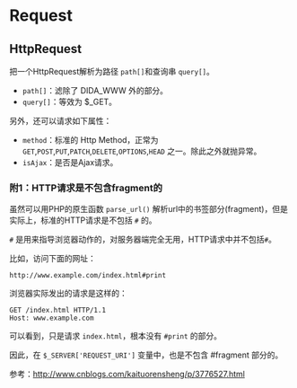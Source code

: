 # Request

## HttpRequest

把一个HttpRequest解析为路径 `path[]`和查询串 `query[]`。

- `path[]`：滤除了 DIDA_WWW 外的部分。
- `query[]`：等效为 $_GET。

另外，还可以请求如下属性：

- `method`：标准的 Http Method，正常为 `GET`,`POST`,`PUT`,`PATCH`,`DELETE`,`OPTIONS`,`HEAD` 之一。除此之外就抛异常。
- `isAjax`：是否是Ajax请求。

### 附1：HTTP请求是不包含fragment的

虽然可以用PHP的原生函数 `parse_url()` 解析url中的书签部分(fragment)，但是实际上，标准的HTTP请求是不包括 `#` 的。

`#` 是用来指导浏览器动作的，对服务器端完全无用，HTTP请求中并不包括`#`。

比如，访问下面的网址：
```
http://www.example.com/index.html#print
```

浏览器实际发出的请求是这样的：
```
GET /index.html HTTP/1.1
Host: www.example.com
```

可以看到，只是请求 `index.html`，根本没有 `#print` 的部分。

因此，在 `$_SERVER['REQUEST_URI']` 变量中，也是不包含 #fragment 部分的。

参考：<http://www.cnblogs.com/kaituorensheng/p/3776527.html>